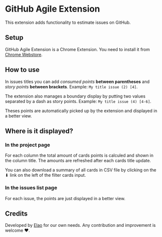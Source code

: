 # GitHub Agile Extension

This extension adds functionality to estimate issues on GitHub.

## Setup

GitHub Agile Extension is a Chrome Extension. You need to install it from [Chrome Webstore](https://chrome.google.com/webstore/category/extensions).

## How to use

In issues titles you can add *consumed points* **between parentheses** and *story points* **between brackets**. Example: `My title issue (2) [4]`.

The extension also manages a boundary display by putting two values separated by a dash as story points. Example: `My title issue (4) [4-6]`.

Theses points are automatically picked up by the extension and displayed in a better view.

## Where is it displayed?

### In the project page

For each column the total amount of cards points is calculed and shown in the column title. The amounts are refreshed after each cards title update.

You can also download a summary of all cards in CSV file by clicking on the ⬇ link on the left of the filter cards input.

### In the issues list page

For each issue, the points are just displayed in a better view.

## Credits

Developed by [Elao](https://www.elao.com) for our own needs. Any contribution and improvement is welcome ❤.
